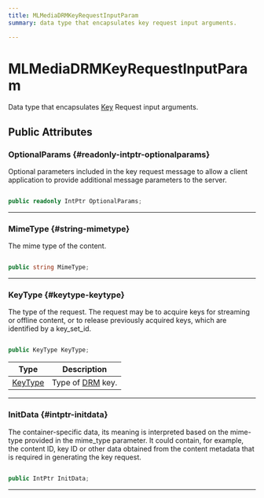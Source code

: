 ```yaml
---
title: MLMediaDRMKeyRequestInputParam
summary: data type that encapsulates key request input arguments. 

---
```


# MLMediaDRMKeyRequestInputParam




Data type that encapsulates [Key](/unity-api/api/UnityEngine.XR.MagicLeap/MLMedia/Player/Track/DRM/UnityEngine.XR.MagicLeap.MLMedia.Player.Track.DRM.Key.md) Request input arguments.   





## Public Attributes

### OptionalParams {#readonly-intptr-optionalparams}

Optional parameters included in the key request message to allow a client application to provide additional message parameters to the server. 

```csharp

public readonly IntPtr OptionalParams;

```






-----------

### MimeType {#string-mimetype}

The mime type of the content. 

```csharp

public string MimeType;

```






-----------

### KeyType {#keytype-keytype}

The type of the request. The request may be to acquire keys for streaming or offline content, or to release previously acquired keys, which are identified by a key&#95;set&#95;id. 

```csharp

public KeyType KeyType;

```

| Type | Description  | 
|--|--|
| [KeyType](/unity-api/api/UnityEngine.XR.MagicLeap/MLMedia/Player/Track/DRM/UnityEngine.XR.MagicLeap.MLMedia.Player.Track.DRM.md#enums-keytype) | Type of [DRM](/unity-api/api/UnityEngine.XR.MagicLeap/MLMedia/Player/Track/DRM/UnityEngine.XR.MagicLeap.MLMedia.Player.Track.DRM.md) key.  |





-----------

### InitData {#intptr-initdata}

The container-specific data, its meaning is interpreted based on the mime-type provided in the mime&#95;type parameter. It could contain, for example, the content ID, key ID or other data obtained from the content metadata that is required in generating the key request. 

```csharp

public IntPtr InitData;

```






-----------

